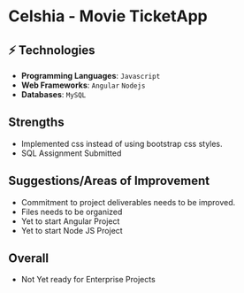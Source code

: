 # Celshia - Movie TicketApp


## ⚡ Technologies

* **Programming Languages**: `Javascript` 
* **Web Frameworks**: `Angular` `Nodejs`
* **Databases**: `MySQL` 

## Strengths

- Implemented css instead of using bootstrap css styles.
- SQL Assignment Submitted

## Suggestions/Areas of Improvement

- Commitment to project deliverables needs to be improved.
- Files needs to be organized
- Yet to start Angular Project
- Yet to start Node JS Project

## Overall
- Not Yet ready for Enterprise Projects
